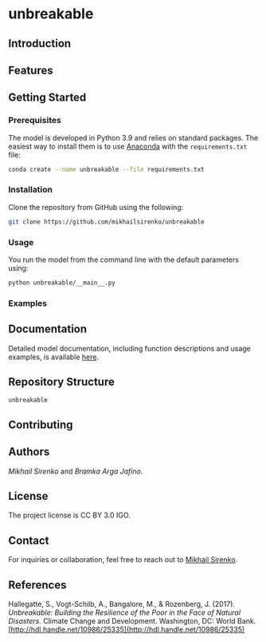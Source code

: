 # unbreakable

## Introduction

## Features

## Getting Started

### Prerequisites
The model is developed in Python 3.9 and relies on standard packages. The easiest way to install them is to use [Anaconda](https://www.anaconda.com/products/individual) with the `requirements.txt` file:
```bash
conda create --name unbreakable --file requirements.txt
```

### Installation
Clone the repository from GitHub using the following:
```bash
git clone https://github.com/mikhailsirenko/unbreakable
```

### Usage
You run the model from the command line with the default parameters using:
```bash
python unbreakable/__main__.py
```

### Examples

## Documentation
Detailed model documentation, including function descriptions and usage examples, is available [here](https://mikhailsirenko.github.io/unbreakable/src.html).

## Repository Structure
```
unbreakable

```

## Contributing

## Authors
*Mikhail Sirenko* and *Bramka Arga Jafino*.

## License
The project license is CC BY 3.0 IGO.

## Contact
For inquiries or collaboration, feel free to reach out to [Mikhail Sirenko](https://twitter.com/mikhailsirenko).

## References
Hallegatte, S., Vogt-Schilb, A., Bangalore, M., & Rozenberg, J. (2017). *Unbreakable: Building the Resilience of the Poor in the Face of Natural Disasters*. Climate Change and Development. Washington, DC: World Bank. [http://hdl.handle.net/10986/25335](http://hdl.handle.net/10986/25335)